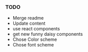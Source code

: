 ### TODO
- Merge readme
- Update content
- use react components
- get new funny daisy components
- Chose Color scheme
- Chose font scheme